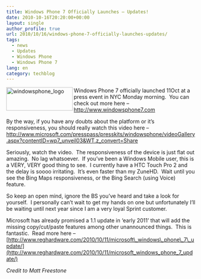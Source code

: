 ```yaml
---
title: Windows Phone 7 Officially Launches – Updates!
date: 2010-10-16T20:20:00+00:00
layout: single
author_profile: true
url: 2010/10/16/windows-phone-7-officially-launches-updates/
tags:
  - news
  - Updates
  - Windows Phone
  - Windows Phone 7
lang: en
category: techblog
---
```

<a href="http://www.windowsphone7.com/" target="_blank"><img title="windowsphone_logo" border="0" alt="windowsphone_logo" align="left" src="http://lh3.ggpht.com/_vaUVXcmC3OI/TLoCBMRojwI/AAAAAAAACqw/1heUsofqf9o/windowsphone_logo%5B5%5D.png?imgmax=800" width="177" height="62" /></a>Windows Phone 7 officially launched 11Oct at a press event in NYC Monday morning.  You can check out more here – <a href="http://www.windowsphone7.com/" target="_blank">http://www.windowsphone7.com</a>

By the way, if you have any doubts about the platform or it’s responsiveness, you should really watch this video here – <a href="http://www.microsoft.com/presspass/presskits/windowsphone/videoGallery.aspx?contentID=wp7_unveil03&#038;WT.z_convert=Share" target="_blank">http://www.microsoft.com/presspass/presskits/windowsphone/videoGallery.aspx?contentID=wp7_unveil03&WT.z_convert=Share</a>

Seriously, watch the video.  The responsiveness of the device is just flat out amazing.  No lag whatsoever.  If you’ve been a Windows Mobile user, this is a VERY, VERY good thing to see.  I currently have a HTC Touch Pro 2 and the delay is soooo irritating.  It’s even faster than my ZuneHD.  Wait until you see the Bing Maps responsiveness, or the Bing Search (using Voice) feature.

So keep an open mind, ignore the BS you’ve heard and take a look for yourself.  I personally can’t wait to get my hands on one but unfortunately I’ll be waiting until next year since I am a very loyal Sprint customer.

Microsoft has already promised a 1.1 update in ‘early 2011’ that will add the missing copy/cut/paste features among other unannounced things.  This is fantastic.  Read more here –[http://www.reghardware.com/2010/10/11/microsoft\_windows\_phone\_7\_update/](http://www.reghardware.com/2010/10/11/microsoft_windows_phone_7_update/)

_Credit to Matt Freestone_
